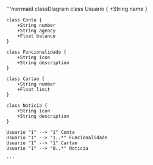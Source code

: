 '''mermaid
classDiagram
    class Usuario {
        +String name
    }

    class Conta {
        +String number
        +String agency
        +Float balance
    }

    class Funcionalidade {
        +String icon
        +String description
    }

    class Cartao {
        +String number
        +Float limit
    }

    class Noticia {
        +String icon
        +String description
    }

    Usuario "1" --> "1" Conta
    Usuario "1" --> "1..*" Funcionalidade
    Usuario "1" --> "1" Cartao
    Usuario "1" --> "0..*" Noticia

    '''

